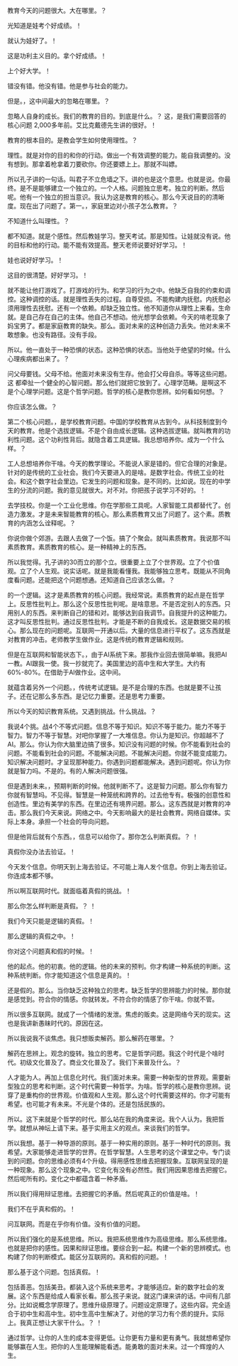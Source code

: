 教育今天的问题很大。大在哪里。？

光知道是娃考个好成绩。！

就认为娃好了。！

这是功利主义目的。拿个好成绩。！

上个好大学。！

错没有错。他没有错。他是参与社会的能力。

但是。，这中间最大的忽略在哪里。？

忽略人自身的成长。我们的教育的目的。到底是什么。？ 这，是我们需要回答的核心问题 2,000多年前。艾比克戴德先生讲的很好。！

教育的根本目的。是教会学生如何使用理性。？

理性。就是对你的目的和你的行动。做出一个有效调整的能力。能自我调整的。没有想到。那拿着枪拿着刀要砍你。你还要嫖上上。那就不叫嫖。

所以孔子讲的一句话。叫君子不立危墙之下。讲的也是这个意思。也就是说。你最终。是不是能够建立一个独立的。一个人格。问题独立思考。独立的判断。然后呢。他有一个独立的担当意识。我认为这是教育的核心。那么今天说目的的清晰度。现在出了问题了。第一。，家庭里边对小孩子怎么教育。？

不知道什么叫理性。？

都不知道。就是个感性。然后教娃学习。整天考试。那是知性。让娃就没有说。他的目标和他的行动。能不能有效提高。整天老师说要好好学习。！

娃也说好好学习。！

这目的很清楚。好好学习。！

就不能让他打游戏了。打游戏的行为。和学习的行为之中。他缺乏自我的约束和调控。这种调控的话。就是理性丢失的过程。自尊受损。不能构建内抚慰。内抚慰必须用理性去抚慰。还有一个依赖。却缺乏独立性。他不知道你从理性上来看。生命就。是自己存在自己的主体。他自己不想动。他光想学会依赖。今天的啃老现象了妈宝男了。都是家庭教育的缺失。那么。面对未来的这种创造力丢失。他对未来不敢想象。也没有路径。没有手段。

所以。他一直处于一种恐惧的状态。这种恐惧的状态。当他处于绝望的时候。什么心理疾病都出来了。？

问父母要钱。父母不给。他面对未来没有生存。他会打父母自杀。等等这些问题。这 都牵扯一个健全的心智问题。那么他们就把它放到了。心理学范畴。是啊这不是个心理学问题。这是个哲学问题。哲学的核心是教你思辨。如何看如何想。？

你应该怎么做。？

第二个核心问题。，是学校教育问题。中国的学校教育从古到今。从科技制度到今天的教育。他是个选拔逻辑。不是个自由成长逻辑。这种选拔逻辑。就叫教育的功利性问题。这个功利性背后。就隐含着工具逻辑。我总想培养你。成为一个什么样。？

工人总想培养你干啥。今天的教学理论。不能说人家是错的。但它合理的对象是。针对的是传统的工业社会。我们今天要进入的是啥。是数字社会。传统工业的社会。和这个数字社会里边。它发生的问题和现象。是不同的。比如说。现在的中学生的分流的问题。我的意见就很大。对不对。你把孩子说学习不好的。！

去学技校。你是一个工业化思维。你在学那些工具呢。人家智能工具都替代了。创造力激发。才是未来智能教育的核心。那么素质教育又出了问题了。这个素。质教育的内涵怎么诠释呢。？

你说你做个郊游。去跟人去做了一个饭。搞了个聚会。就叫素质教育。我说那不叫素质教育。素质教育的核心。是一种精神上的东西。

所以我觉得。孔子讲的30而立的那个立。很重要上立了个世界观。立了个价值观。立了个人生观。说实话呢。就是我能看懂我。我能够独立思考。既能从不同角度看问题。还能把这个问题想通。还知道自己应该怎么做。？

的一个逻辑。这才是素质教育的核心问题。我经常说。素质教育的起点是在哲学上。反思性批判上。那么这个反思性批判呢。是啥意思。不是否定别人的东西。只用别人的东西。来判断自己的错和对。能够达到自我调节。自我提升的这种能力。这才叫反思性批判。通过反思性批判。才能是不断的自我成长。这是数据交易的核心。那么现在的问题呢。互联网一开通以后。大量的信息进行平权了。这东西就是对教育的冲击。老师教学生做作业。这是传统的教育逻辑和规则。

但是在互联网和智能状态下。，由于AI系统下来。那我作业回去很简单嘛。我把AI一教。AI跟我一使。我一抄就完了。美国里边的高中生和大学生。大约有60%-80%。在借助于AI做作业。这中间。

就蕴含着另外一个问题。，传统考试逻辑。是不是合理的东西。也就是要不让孩子。还在记那么多东西。是记忆力重要。还是思考力重要。

所以今天的知识教育系统。又遇到挑战。什么挑战。？

我说4个挑。战4个不等式问题。信息不等于知识。知识不等于能力。能力不等于智力。智力不等于智慧。对吧你掌握了一大堆信息。你认为是知识。你超越不了AI。那么。你认为你大脑里边搞了很多。知识没有问题的时候。你不能看到社会的问题。不能看到社会的问题。不能解决问题。不能解决问题。你就不能变成能力。知识解决问题时。才呈现那种能力。你遇到问题都能解决。遇到问题呢。你认为你就是智力吗。不是的。有的人解决问题很强。

但是遇到未来。，预期判断的时候。他就判断不了。这是智力问题。那么你有智力你就有智慧吗。不见得。智慧是一种笼统和跨界的。过去他专有。极强的创意性和创造性。里边有美学的东西。在里边还有境界问题。那么。这东西就是对教育的冲击。那么我们今天来说。网络之中。今天影响最大的是社会教育。网络自媒体。实际上本身。承担一个社会的导向问题。

但是他背后就有个东西。，信息可以给你了。那你怎么判断真假。？
！

真假你没办法去验证。！

今天发个信息。你明天到上海去验证。不可能上海人发个信息。你到上海去验证。你连成本都不够。

所以啊互联网时代。就面临着真假的挑战。！

那么你怎么样判断是真假。？
！

我们今天只能是逻辑的真假。！

那么逻辑的真假之中。！

你对这个问题真和假的时候。！

他的起点。他的初衷。他的逻辑。他的未来的预判。你才构建一种系统的判断。这种系统判断。你才能知道这个信息是真的。！

还是假的。那么。当你缺乏这种独立的思考。缺乏哲学的思辨能力的时候。那你就是感觉到。符合你的情感。你就转发。不符合你的情感了你干啥。你就不管。

所以很多互联网。就成了一个情绪的发泄。焦虑的贩卖。这是网络今天的现实。这也是我讲新愚昧时代的。原因在这。

所以我说我不谈焦虑。我只想贩卖解药。那么解药在哪里。？

解药在思辨上。观念的旋转。独立的思考。它是哲学问题。我这个时代是个啥时代。初级文化普及了。商业文化普及了。我们下来普及什么。？

人才能为人。再加上信息化时代。我们面对未来。需要一种新型的世界观。需要新型独立的思考和判断。这个时代需要一种哲学。为啥。哲学的核心是教你思辨。说穿了是重构你的世界观。价值观和人生观。那么这个时代需要这样的。你才可能有希望。也可能才有未来。不光是个体的。还是包括民族的。

所以。这下来就是个哲学的时代。那么站在我的角度来说。我个人认为。我把哲学。就想从神坛上请下来。基于实用主义的观点。来谈我们的哲学。

所以我想。基于一种导游的原则。基于一种实用的原则。基于一种时代的原则。我希望。大家能够走进哲学的世界。在哲学智慧。人生思考的这个课堂之中。专门谈到的问题。你的思维必须有4个升级。得用感性思维去把握现象。互联网呈现的是一种现象。那么这个现象之中。它变化有没有必然性。我们用因果思维去把握它。然后呢所有的。变化之中都蕴含着一种矛盾。

所以我们得用辩证思维。去把握它的矛盾。然后呢真正的价值是啥。！

我们不在乎真和假的。！

问互联网。而是在乎你有价值。没有价值的问题。

所以我们强化的是系统思维。所以。我把系统思维作为高级思维。那么系统思维。也就是把你的感性。因果和辩证思维。要综合到一起。构建一个新的思辨模式。也构建了你的判断模式。能区分互联网的。真和假的问题。！

那么基于这个问题。包括真假。！

包括善恶。包括美丑。都装入这个系统来思考。才能够适应。新的数字社会的发展。这个东西是给成人看家长看。那么孩子来说。就这门课来讲的话。中间有几部分。比如说概念学原理了。思维升级原理了。问题设定原理了。这些内容。完全适合于初中生和高中生。初中生高中生解决了。对他的学习力有个质的提升。实际上。我真正想让大家干什么。？
！

通过哲学。让你的人生的成本变得更低。让你更有力量和更有勇气。我就想希望你能够赢在人生。把你的人生能理解能看透。能勇敢的面对未来。过一个辉煌的人生。